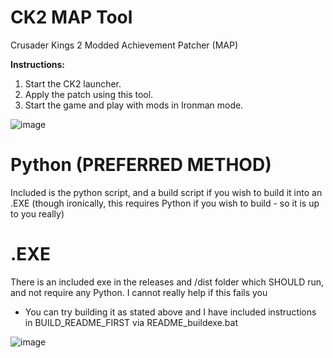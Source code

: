 # CK2 MAP Tool
 Crusader Kings 2 Modded Achievement Patcher (MAP)

 **Instructions:**
1. Start the CK2 launcher.
2. Apply the patch using this tool.
3. Start the game and play with mods in Ironman mode.

![image](https://github.com/user-attachments/assets/7f32c04c-4250-46e5-9def-8b8ed1631ea0)

# Python (**PREFERRED METHOD**)

Included is the python script, and a build script if you wish to build it into an .EXE (though ironically, this requires Python if you wish to build - so it is up to you really)

# .EXE

There is an included exe in the releases and /dist folder which SHOULD run, and not require any Python. I cannot really help if this fails you
- You can try building it as stated above and I have included instructions in BUILD_README_FIRST via README_buildexe.bat

![image](https://github.com/user-attachments/assets/3963e7d6-942e-466d-895b-36719981b1d9)
